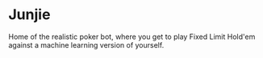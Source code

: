 # Junjie
Home of the realistic poker bot, where you get to play Fixed Limit Hold'em against a machine learning version of yourself. 
